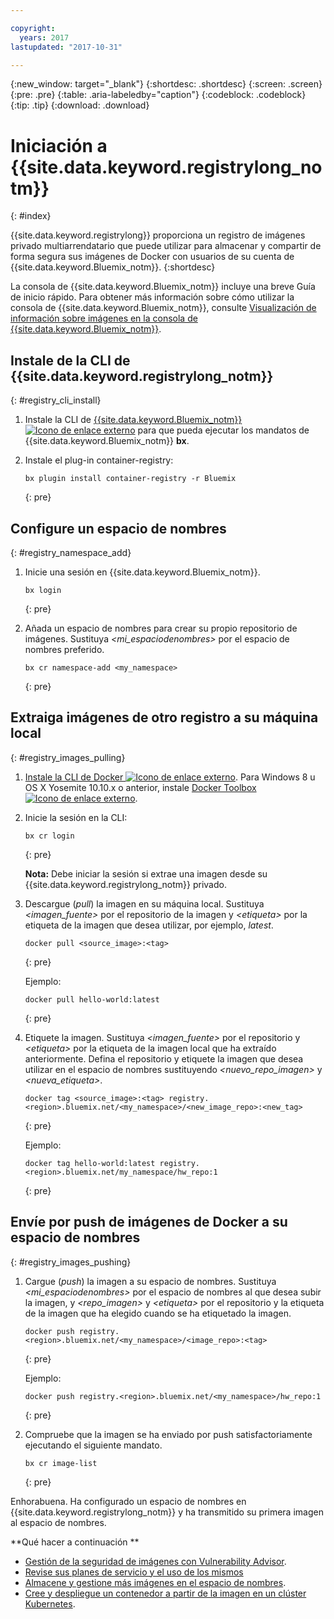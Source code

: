 ```yaml
---

copyright:
  years: 2017
lastupdated: "2017-10-31"

---
```


{:new_window: target="_blank"}
{:shortdesc: .shortdesc}
{:screen: .screen}
{:pre: .pre}
{:table: .aria-labeledby="caption"}
{:codeblock: .codeblock}
{:tip: .tip} 
{:download: .download}


# Iniciación a {{site.data.keyword.registrylong_notm}}
{: #index}

{{site.data.keyword.registrylong}} proporciona un registro de imágenes privado multiarrendatario que puede utilizar para almacenar y compartir de forma segura sus imágenes de Docker con usuarios de su cuenta de {{site.data.keyword.Bluemix_notm}}.
{:shortdesc}

La consola de {{site.data.keyword.Bluemix_notm}} incluye una breve Guía de inicio rápido. Para obtener más información sobre cómo utilizar la consola de {{site.data.keyword.Bluemix_notm}}, consulte [Visualización de información sobre imágenes en la consola de {{site.data.keyword.Bluemix_notm}}](registry_ui.html).


## Instale de la CLI de {{site.data.keyword.registrylong_notm}}
{: #registry_cli_install}

1.  Instale la CLI de [{{site.data.keyword.Bluemix_notm}} ![Icono de enlace externo](../../icons/launch-glyph.svg "Icono de enlace externo")](http://clis.ng.bluemix.net/ui/home.html) para que pueda ejecutar los mandatos de {{site.data.keyword.Bluemix_notm}} **bx**.
2.  Instale el plug-in container-registry:

    ```
    bx plugin install container-registry -r Bluemix
    ```
    {: pre}


## Configure un espacio de nombres
{: #registry_namespace_add}

1.  Inicie una sesión en {{site.data.keyword.Bluemix_notm}}.

    ```
    bx login
    ```
    {: pre}

2.  Añada un espacio de nombres para crear su propio repositorio de imágenes. Sustituya _&lt;mi_espaciodenombres&gt;_ por el espacio de nombres preferido.

    ```
    bx cr namespace-add <my_namespace>
    ```
    {: pre}


## Extraiga imágenes de otro registro a su máquina local 
{: #registry_images_pulling}

1.  [Instale la CLI de Docker ![Icono de enlace externo](../../icons/launch-glyph.svg "Icono de enlace externo")](https://www.docker.com/community-edition#/download). Para Windows 8 u OS X Yosemite 10.10.x o anterior, instale [Docker Toolbox ![Icono de enlace externo](../../icons/launch-glyph.svg "Icono de enlace externo")](https://www.docker.com/products/docker-toolbox).

2.  Inicie la sesión en la CLI:

    ```
    bx cr login
    ```
    {: pre}

    **Nota:** Debe iniciar la sesión si extrae una imagen desde su {{site.data.keyword.registrylong_notm}} privado.

3.  Descargue (_pull_) la imagen en su máquina local. Sustituya _&lt;imagen_fuente&gt;_ por el repositorio de la imagen y _&lt;etiqueta&gt;_ por la etiqueta de la imagen que desea utilizar, por ejemplo, _latest_.

    ```
    docker pull <source_image>:<tag>
    ```
    {: pre}

    Ejemplo:

    ```
    docker pull hello-world:latest
    ```
    {: pre}

4.  Etiquete la imagen. Sustituya _&lt;imagen_fuente&gt;_ por el repositorio y _&lt;etiqueta&gt;_ por la etiqueta de la imagen local que ha extraído anteriormente. Defina el repositorio y etiquete la imagen que desea utilizar en el espacio de nombres sustituyendo _&lt;nuevo_repo_imagen&gt;_ y _&lt;nueva_etiqueta&gt;_.

    ```
    docker tag <source_image>:<tag> registry.<region>.bluemix.net/<my_namespace>/<new_image_repo>:<new_tag>
    ```
    {: pre}

    Ejemplo:

    ```
    docker tag hello-world:latest registry.<region>.bluemix.net/my_namespace/hw_repo:1
    ```
    {: pre}


## Envíe por push de imágenes de Docker a su espacio de nombres 
{: #registry_images_pushing}

1.  Cargue (_push_) la imagen a su espacio de nombres. Sustituya _&lt;mi_espaciodenombres&gt;_ por el espacio de nombres al que desea subir la imagen, y _&lt;repo_imagen&gt;_ y _&lt;etiqueta&gt;_ por el repositorio y la etiqueta de la imagen que ha elegido cuando se ha etiquetado la imagen.

    ```
    docker push registry.<region>.bluemix.net/<my_namespace>/<image_repo>:<tag>
    ```
    {: pre}

    Ejemplo:

    ```
    docker push registry.<region>.bluemix.net/<my_namespace>/hw_repo:1
    ```
    {: pre}

2.  Compruebe que la imagen se ha enviado por push satisfactoriamente ejecutando el siguiente mandato.

    ```
    bx cr image-list
    ```
    {: pre}


Enhorabuena. Ha configurado un espacio de nombres en {{site.data.keyword.registrylong_notm}} y ha transmitido su primera imagen al espacio de nombres.

**Qué hacer a continuación
**

-   [Gestión de la seguridad de imágenes con Vulnerability Advisor](../va/va_index.html).
-   [Revise sus planes de servicio y el uso de los mismos](registry_overview.html#registry_plans)
-   [Almacene y gestione más imágenes en el espacio de nombres](registry_images_.html).
-   [Cree y despliegue un
contenedor a partir de la imagen en un clúster Kubernetes](../../containers/cs_cluster.html).


